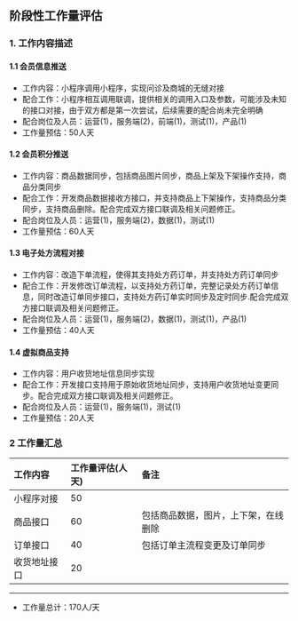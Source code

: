 ## 阶段性工作量评估
### 1. 工作内容描述
#### 1.1 会员信息推送
* 工作内容：小程序调用小程序，实现问诊及商城的无缝对接
* 配合工作：小程序相互调用联调，提供相关的调用入口及参数，可能涉及未知的接口对接，由于双方都是第一次尝试，后续需要的配合尚未完全明确
* 配合岗位及人员：运营(1)，服务端(2)，前端(1)，测试(1)，产品(1)
* 工作量预估：50人天
#### 1.2 会员积分推送
* 工作内容：商品数据同步，包括商品图片同步，商品上架及下架操作支持，商品分类同步
* 配合工作：开发商品数据接收方接口，并支持商品上下架操作，支持商品分类同步，支持商品删除。配合完成双方接口联调及相关问题修正。
* 配合岗位及人员：运营(1)，服务端(2)，数据(1)，测试(1)
* 工作量预估：60人天
#### 1.3 电子处方流程对接
* 工作内容：改造下单流程，使得其支持处方药订单，并支持处方药订单同步
* 配合工作：开发修改订单流程，以支持处方药订单，完整记录处方药订单信息，同时改造订单同步接口，支持处方药订单实时同步及定时同步.配合完成双方接口联调及相关问题修正。
* 配合岗位及人员：运营(1)，服务端(2)，数据(1)，测试(1)，产品(1)
* 工作量预估：40人天
#### 1.4 虚拟商品支持
* 工作内容：用户收货地址信息同步实现
* 配合工作：开发接口支持用于原始收货地址同步，支持用户收货地址变更同步。配合完成双方接口联调及相关问题修正。
* 配合岗位及人员：运营(1)，服务端(1)，测试(1)
* 工作量预估：20人天


### 2 工作量汇总
| 工作内容 | 工作量评估(人天) | 备注 |
| :---         |     :---      |     :--- |
| 小程序对接   | 50    |     | 
| 商品接口   | 60    |  包括商品数据，图片，上下架，在线删除   | 
| 订单接口   | 40    |  包括订单主流程变更及订单同步   | 
| 收货地址接口   | 20    |     | 
--------------------- 
* 工作量总计：170人/天
